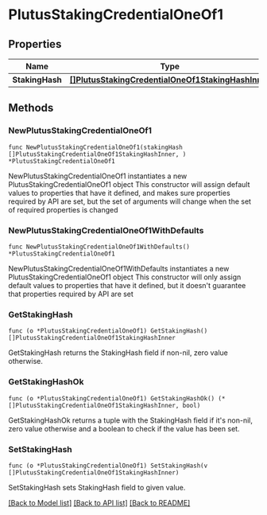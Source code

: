 # PlutusStakingCredentialOneOf1

## Properties

Name | Type | Description | Notes
------------ | ------------- | ------------- | -------------
**StakingHash** | [**[]PlutusStakingCredentialOneOf1StakingHashInner**](PlutusStakingCredentialOneOf1StakingHashInner.md) |  | 

## Methods

### NewPlutusStakingCredentialOneOf1

`func NewPlutusStakingCredentialOneOf1(stakingHash []PlutusStakingCredentialOneOf1StakingHashInner, ) *PlutusStakingCredentialOneOf1`

NewPlutusStakingCredentialOneOf1 instantiates a new PlutusStakingCredentialOneOf1 object
This constructor will assign default values to properties that have it defined,
and makes sure properties required by API are set, but the set of arguments
will change when the set of required properties is changed

### NewPlutusStakingCredentialOneOf1WithDefaults

`func NewPlutusStakingCredentialOneOf1WithDefaults() *PlutusStakingCredentialOneOf1`

NewPlutusStakingCredentialOneOf1WithDefaults instantiates a new PlutusStakingCredentialOneOf1 object
This constructor will only assign default values to properties that have it defined,
but it doesn't guarantee that properties required by API are set

### GetStakingHash

`func (o *PlutusStakingCredentialOneOf1) GetStakingHash() []PlutusStakingCredentialOneOf1StakingHashInner`

GetStakingHash returns the StakingHash field if non-nil, zero value otherwise.

### GetStakingHashOk

`func (o *PlutusStakingCredentialOneOf1) GetStakingHashOk() (*[]PlutusStakingCredentialOneOf1StakingHashInner, bool)`

GetStakingHashOk returns a tuple with the StakingHash field if it's non-nil, zero value otherwise
and a boolean to check if the value has been set.

### SetStakingHash

`func (o *PlutusStakingCredentialOneOf1) SetStakingHash(v []PlutusStakingCredentialOneOf1StakingHashInner)`

SetStakingHash sets StakingHash field to given value.



[[Back to Model list]](../README.md#documentation-for-models) [[Back to API list]](../README.md#documentation-for-api-endpoints) [[Back to README]](../README.md)


